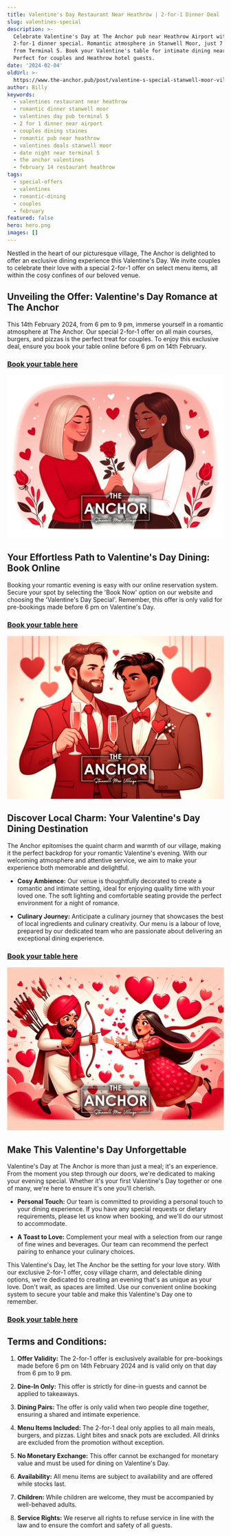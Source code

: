 ```yaml
---
title: Valentine's Day Restaurant Near Heathrow | 2-for-1 Dinner Deal
slug: valentines-special
description: >-
  Celebrate Valentine's Day at The Anchor pub near Heathrow Airport with our
  2-for-1 dinner special. Romantic atmosphere in Stanwell Moor, just 7 minutes
  from Terminal 5. Book your Valentine's table for intimate dining near Staines.
  Perfect for couples and Heathrow hotel guests.
date: '2024-02-04'
oldUrl: >-
  https://www.the-anchor.pub/post/valentine-s-special-stanwell-moor-village-staines-
author: Billy
keywords:
  - valentines restaurant near heathrow
  - romantic dinner stanwell moor
  - valentines day pub terminal 5
  - 2 for 1 dinner near airport
  - couples dining staines
  - romantic pub near heathrow
  - valentines deals stanwell moor
  - date night near terminal 5
  - the anchor valentines
  - february 14 restaurant heathrow
tags:
  - special-offers
  - valentines
  - romantic-dining
  - couples
  - february
featured: false
hero: hero.png
images: []
---
```


  

  

Nestled in the heart of our picturesque village, The Anchor is delighted to offer an exclusive dining experience this Valentine's Day. We invite couples to celebrate their love with a special 2-for-1 offer on select menu items, all within the cosy confines of our beloved venue.

  

## Unveiling the Offer: Valentine's Day Romance at The Anchor

This 14th February 2024, from 6 pm to 9 pm, immerse yourself in a romantic atmosphere at The Anchor. Our special 2-for-1 offer on all main courses, burgers, and pizzas is the perfect treat for couples. To enjoy this exclusive deal, ensure you book your table online before 6 pm on 14th February.

  

### [Book your table here](https://bit.ly/3VhJzzy)

  

![A Black lady presenting a red rose to a Hispanic lady, both sharing smiles and clad in red, embodying romance. The Anchor's logo is showcased at the top with the location 'Stanwell Moor Village.'](/content/blog/valentines-special/image-1.png)

## Your Effortless Path to Valentine's Day Dining: Book Online

Booking your romantic evening is easy with our online reservation system. Secure your spot by selecting the 'Book Now' option on our website and choosing the 'Valentine's Day Special'. Remember, this offer is only valid for pre-bookings made before 6 pm on Valentine's Day.

  

### [Book your table here](https://bit.ly/3VhJzzy)

  

![A Caucasian chap and an Indian bloke in dinner suits clinking champagne flutes, encircled by heart-shaped adornments and a backdrop of rich red hues, commemorating Valentine's Day at The Anchor.](/content/blog/valentines-special/image-2.png)

## Discover Local Charm: Your Valentine's Day Dining Destination

The Anchor epitomises the quaint charm and warmth of our village, making it the perfect backdrop for your romantic Valentine's evening. With our welcoming atmosphere and attentive service, we aim to make your experience both memorable and delightful.

  

*   **Cosy Ambience:** Our venue is thoughtfully decorated to create a romantic and intimate setting, ideal for enjoying quality time with your loved one. The soft lighting and comfortable seating provide the perfect environment for a night of romance.
    
*   **Culinary Journey:** Anticipate a culinary journey that showcases the best of local ingredients and culinary creativity. Our menu is a labour of love, prepared by our dedicated team who are passionate about delivering an exceptional dining experience.
    

  

### [Book your table here](https://bit.ly/3VhJzzy)

  

![An Indian gentleman donning a turban and a lady are whimsically hit by Cupid's arrow amidst a cascade of hearts and a vibrant red celebratory background, with The Anchor's logo indicating the festivity's venue.](/content/blog/valentines-special/image-3.png)

## Make This Valentine's Day Unforgettable

Valentine's Day at The Anchor is more than just a meal; it's an experience. From the moment you step through our doors, we're dedicated to making your evening special. Whether it's your first Valentine's Day together or one of many, we're here to ensure it's one you'll cherish.

*   **Personal Touch:** Our team is committed to providing a personal touch to your dining experience. If you have any special requests or dietary requirements, please let us know when booking, and we'll do our utmost to accommodate.
    
*   **A Toast to Love:** Complement your meal with a selection from our range of fine wines and beverages. Our team can recommend the perfect pairing to enhance your culinary choices.
    

  

This Valentine's Day, let The Anchor be the setting for your love story. With our exclusive 2-for-1 offer, cosy village charm, and delectable dining options, we're dedicated to creating an evening that's as unique as your love. Don't wait, as spaces are limited. Use our convenient online booking system to secure your table and make this Valentine's Day one to remember.

  

### [Book your table here](https://bit.ly/3VhJzzy)

  

## Terms and Conditions:

1.  **Offer Validity:** The 2-for-1 offer is exclusively available for pre-bookings made before 6 pm on 14th February 2024 and is valid only on that day from 6 pm to 9 pm.
    
2.  **Dine-In Only:** This offer is strictly for dine-in guests and cannot be applied to takeaways.
    
3.  **Dining Pairs:** The offer is only valid when two people dine together, ensuring a shared and intimate experience.
    
4.  **Menu Items Included:** The 2-for-1 deal only applies to all main meals, burgers, and pizzas. Light bites and snack pots are excluded. All drinks are excluded from the promotion without exception.
    
5.  **No Monetary Exchange:** This offer cannot be exchanged for monetary value and must be used for dining on Valentine's Day.
    
6.  **Availability:** All menu items are subject to availability and are offered while stocks last.
    
7.  **Children:** While children are welcome, they must be accompanied by well-behaved adults.
    
8.  **Service Rights:** We reserve all rights to refuse service in line with the law and to ensure the comfort and safety of all guests.
